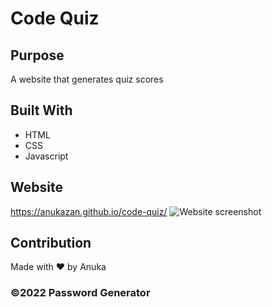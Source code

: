# Code Quiz

## Purpose
A website that generates quiz scores

## Built With
* HTML
* CSS
* Javascript

## Website
https://anukazan.github.io/code-quiz/
![Website screenshot](https://anukazan.github.io/code-quiz/screenshot?raw=true)

## Contribution
Made with ❤️ by Anuka

### ©️2022 Password Generator
